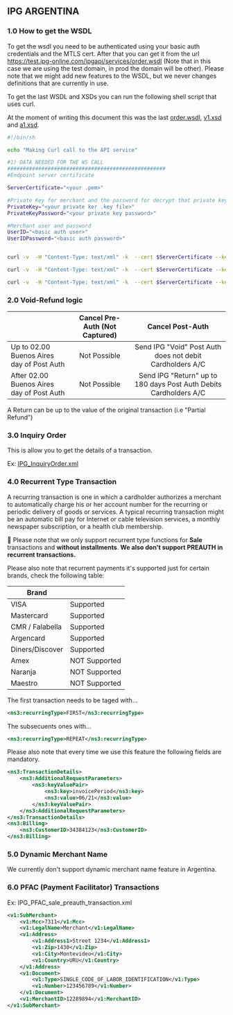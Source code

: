 ## IPG ARGENTINA

### 1.0 How to get the WSDL

To get the wsdl you need to be authenticated using your basic auth credentials and the MTLS cert. After that you can get it from the url https://test.ipg-online.com/ipgapi/services/order.wsdl (Note that in this case we are using the test domain, in prod the domain will be other). Please note that we might add new features to the WSDL, but we never changes definitions that are currently in use.

To get the last WSDL and XSDs you can run the following shell script that uses curl.

At the moment of writing this document this was the last [order.wsdl](./order.wsdl), [v1.xsd](v1.xsd) and [a1.xsd](a1.xsd).

```sh
#!/bin/sh

echo "Making Curl call to the API service"

#1) DATA NEEDED FOR THE WS CALL
###################################################
#Endpoint server certificate

ServerCertificate="<your .pem>"

#Private Key for merchant and the password for decrypt that private key
PrivateKey="<your private ker .key file>"
PrivateKeyPassword="<your private key password>"

#Merchant user and password
UserID="<basic auth user>"
UserIDPassword="<basic auth password>"


curl -v  -H "Content-Type: text/xml" -k  --cert $ServerCertificate --key $PrivateKey --pass $PrivateKeyPassword -u $UserID:$UserIDPassword --url https://test.ipg-online.com/ipgapi/services/order.wsdl --trace-ascii "trace.log" -o "order.wsdl"

curl -v  -H "Content-Type: text/xml" -k  --cert $ServerCertificate --key $PrivateKey --pass $PrivateKeyPassword -u $UserID:$UserIDPassword --url https://test.ipg-online.com/ipgapi/services/../schemas/v1.xsd --trace-ascii "trace.log" -o "v1.xsd"

curl -v  -H "Content-Type: text/xml" -k  --cert $ServerCertificate --key $PrivateKey --pass $PrivateKeyPassword -u $UserID:$UserIDPassword --url https://test.ipg-online.com/ipgapi/services/../schemas/a1.xsd --trace-ascii "trace.log" -o "a1.xsd"
```


### 2.0 Void-Refund logic
|                                         | Cancel Pre-Auth (Not Captured) | Cancel Post-Auth  |
| --------------------------------------- |:-------------:| :-----:|
| Up to 02.00 Buenos Aires day of Post Auth | Not Possible | Send IPG "Void" Post Auth does not debit Cardholders A/C |
| After 02.00  Buenos Aires day of Post Auth | Not Possible |   Send IPG "Return" up to 180 days Post Auth Debits Cardholders A/C |

A Return can be up to the value of the original transaction (i.e "Partial Refund")

### 3.0 Inquiry Order
This is allow you to get the details of a transaction.  

Ex: [IPG_InquiryOrder.xml](IPG_InquiryOrder.xml)  

### 4.0 Recurrent Type Transaction

A recurring transaction is one in which a cardholder authorizes a merchant to automatically charge his or her account number for the recurring or periodic delivery of goods or services. A typical recurring transaction might be an automatic bill pay for Internet or cable television services, a monthly newspaper subscription, or a health club membership.

:no_entry_sign: Please note that we only support recurrent type functions for **Sale** transactions and **without installments**. **We also don't support PREAUTH in recurrent transactions.**

Please also note that recurrent payments it's supported just for certain brands, check the following table:

| Brand   |        | 
| ----| ----- | 
| VISA    | Supported | 
| Mastercard | Supported |
| CMR / Falabella | Supported |
| Argencard | Supported |
| Diners/Discover | Supported |
| Amex | NOT Supported |
| Naranja | NOT Supported |
| Maestro | NOT Supported |

The first transaction needs to be taged with...

```xml
<ns3:recurringType>FIRST</ns3:recurringType>
```

The subsecuents ones with...

```xml
<ns3:recurringType>REPEAT</ns3:recurringType>
```

Please also note that every time we use this feature the following fields are mandatory.

```xml
<ns3:TransactionDetails>
	<ns3:AdditionalRequestParameters>
		<ns3:keyValuePair>
			<ns3:key>invoicePeriod</ns3:key>
			<ns3:value>06/21</ns3:value>
		</ns3:keyValuePair>
	</ns3:AdditionalRequestParameters>
</ns3:TransactionDetails>
<ns3:Billing>
	<ns3:CustomerID>34384123</ns3:CustomerID>
</ns3:Billing>
```


### 5.0 Dynamic Merchant Name
We currently don't support dynamic merchant name feature in Argentina.

### 6.0 PFAC (Payment Facilitator) Transactions

Ex: IPG_PFAC_sale_preauth_transaction.xml

```xml
<v1:SubMerchant>
	<v1:Mcc>7311</v1:Mcc>
	<v1:LegalName>Merchant</v1:LegalName>
	<v1:Address>
		<v1:Address1>Street 1234</v1:Address1>
		<v1:Zip>1430</v1:Zip>
		<v1:City>Montevideo</v1:City>
		<v1:Country>URU</v1:Country>
	</v1:Address>
	<v1:Document>
		<v1:Type>SINGLE_CODE_OF_LABOR_IDENTIFICATION</v1:Type>
		<v1:Number>123456789</v1:Number>
	</v1:Document>
	<v1:MerchantID>12289894</v1:MerchantID>
</v1:SubMerchant>
```

